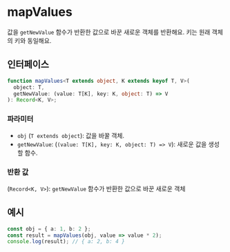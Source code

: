 # mapValues

값을 `getNewValue` 함수가 반환한 값으로 바꾼 새로운 객체를 반환해요. 키는 원래 객체의 키와 동일해요.

## 인터페이스

```typescript
function mapValues<T extends object, K extends keyof T, V>(
  object: T,
  getNewValue: (value: T[K], key: K, object: T) => V
): Record<K, V>;
```

### 파라미터

- `obj` (`T extends object`): 값을 바꿀 객체.
- `getNewValue`: (`(value: T[K], key: K, object: T) => V`): 새로운 값을 생성할 함수.

### 반환 값

(`Record<K, V>`): `getNewValue` 함수가 반환한 값으로 바꾼 새로운 객체

## 예시

```typescript
const obj = { a: 1, b: 2 };
const result = mapValues(obj, value => value * 2);
console.log(result); // { a: 2, b: 4 }
```
